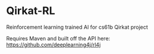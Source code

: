 # Qirkat-RL
Reinforcement learning trained AI for cs61b Qirkat project

Requires Maven and built off the API here: https://github.com/deeplearning4j/rl4j
